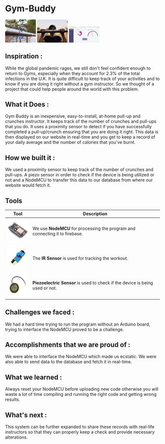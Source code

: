 # Gym-Buddy

<p float="left">
  <img src="/setup.jpg" width="100" />
  <img src="/pullup.jpg" width="100" /> 
  <img src="/dashboard.jpg" width="100" />
</p>

## Inspiration :

While the global pandemic rages, we still don't feel confident enough to return to Gyms, especially when they account for 2.3% of the total infections in the U.K. It is quite difficult to keep track of your activities and to know if you are doing it right without a gym instructor. So we thought of a project that could help people around the world with this problem.

## What it Does :

Gym Buddy is an inexpensive, easy-to-install, at-home pull-up and crunches instructor. It keeps track of the number of crunches and pull-ups that you do. It uses a proximity sensor to detect if you have successfully completed a pull-up/crunch ensuring that you are doing it right. This data is then displayed on our website in real-time and you get to keep a record of your daily average and the number of calories that you've burnt.

## How we built it :

We used a proximity sensor to keep track of the number of crunches and pull-ups. A piezo sensor in order to check if the device is being utilized or not and a NodeMCU to transfer this data to our database from where our website would fetch it.

## Tools

| Tool | Description |
| -- | -- |
| <img src="img/nodemcu.jpg" height = "80px" width = "80px"> | We use **NodeMCU** for processing the program and connecting it to firebase. |
| <img src="img/ir.jpg" height = "80px" width = "80px"> | The **IR Sensor** is used for tracking the workout. |
| <img src="img/piezo.jpg" height = "80px" width = "80px"> | **Piezoelectric Sensor** is used to check if the device is being used or not. |

## Challenges we faced :

We had a hard time trying to run the program without an Arduino board, trying to interface the NodeMCU proved to be a challenge. 

## Accomplishments that we are proud of :

We were able to interface the NodeMCU which made us ecstatic. We were also able to send data to the database and fetch it in real-time.

## What we learned :

Always reset your NodeMCU before uploading new code otherwise you will waste a lot of time compiling and running the right code and getting wrong results.

## What's next :

This system can be further expanded to share these records with real-life instructors so that they can properly keep a check and provide necessary alterations.

